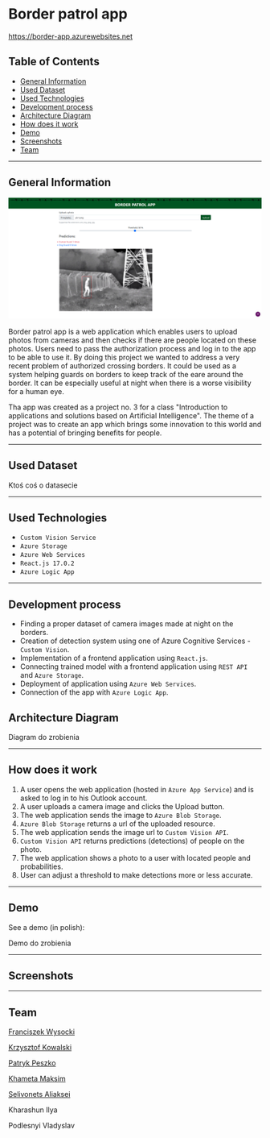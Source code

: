 # Border patrol app

https://border-app.azurewebsites.net

## Table of Contents

- [General Information](#general-information)
- [Used Dataset](#used-dataset)
- [Used Technologies](#used-technologies)
- [Development process](#development-process)
- [Architecture Diagram](#architecture-diagram)
- [How does it work](#how-does-it-work)
- [Demo](#demo)
- [Screenshots](#screenshots)
- [Team](#team)

---

## General Information

![Screen1](img/Screen1.png)

Border patrol app is a web application which enables users to upload photos from cameras and then checks if there are people located on these photos. Users need to pass the authorization process and log in to the app to be able to use it. By doing this project we wanted to address a very recent problem of authorized crossing borders. It could be used as a system helping guards on borders to keep track of the eare around the border. It can be especially useful at night when there is a worse visibility for a human eye.

Tha app was created as a project no. 3 for a class "Introduction to applications and solutions based on Artificial Intelligence". The theme of a project was to create an app which brings some innovation to this world and has a potential of bringing benefits for people.

---

## Used Dataset

Ktoś coś o datasecie

---

## Used Technologies

- `Custom Vision Service`
- `Azure Storage`
- `Azure Web Services`
- `React.js 17.0.2`
- `Azure Logic App`

---

## Development process

- Finding a proper dataset of camera images made at night on the borders.
- Creation of detection system using one of Azure Cognitive Services - `Custom Vision`.
- Implementation of a frontend application using `React.js`.
- Connecting trained model with a frontend application using `REST API` and `Azure Storage`.
- Deployment of application using `Azure Web Services`.
- Connection of the app with `Azure Logic App`.

## Architecture Diagram

Diagram do zrobienia

---

## How does it work

1. A user opens the web application (hosted in `Azure App Service`) and is asked to log in to his Outlook account.
2. A user uploads a camera image and clicks the Upload button.
3. The web application sends the image to `Azure Blob Storage`.
4. `Azure Blob Storage` returns a url of the uploaded resource.
5. The web application sends the image url to `Custom Vision API`.
6. `Custom Vision API` returns predictions (detections) of people on the photo.
7. The web application shows a photo to a user with located people and probabilities.
8. User can adjust a threshold to make detections more or less accurate.

---

## Demo

See a demo (in polish):

Demo do zrobienia

---

## Screenshots

---

## Team

[Franciszek Wysocki](https://github.com/wysockif)

[Krzysztof Kowalski](https://github.com/KKofta)

[Patryk Peszko](https://github.com/Peszko-Patryk)

[Khameta Maksim](https://github.com/khametamaksim)

[Selivonets Aliaksei](https://github.com/alselivonets)

Kharashun Ilya

Podlesnyi Vladyslav
